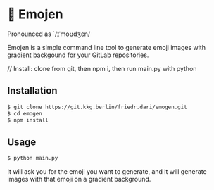 # 🌈 Emojen
Pronounced as `/ɪˈmoʊdʒɛn/

Emojen is a simple command line tool to generate emoji images with gradient backgound for your GitLab repositories.

// Install: clone from git, then npm i, then run main.py with python

## Installation
```bash
$ git clone https://git.kkg.berlin/friedr.dari/emogen.git
$ cd emogen
$ npm install
```

## Usage
```bash
$ python main.py
```
It will ask you for the emoji you want to generate, and it will generate images with that emoji on a gradient background.